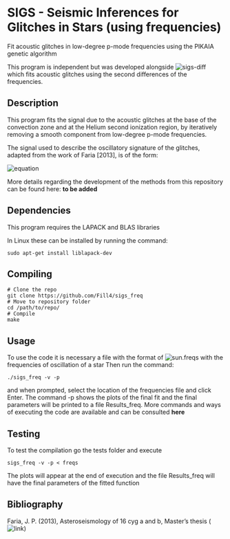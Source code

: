 # SIGS - Seismic Inferences for Glitches in Stars (using frequencies)

Fit acoustic glitches in low-degree p-mode frequencies using the PIKAIA genetic algorithm

This program is independent but was developed alongside ![sigs-diff](https://github.com/Fill4/sigs_diff) which fits acoustic glitches using the second differences of the frequencies.

## Description

This program fits the signal due to the acoustic glitches at the base of the convection zone and at the Helium second ionization region, by iteratively removing a smooth component from low-degree p-mode frequencies.

The signal used to describe the oscillatory signature of the glitches, adapted from the work of Faria [2013], is of the form:

![equation](http://mathurl.com/za59qy2.png?raw=true)

More details regarding the development of the methods from this repository can be found here: __to be added__

## Dependencies

This program requires the LAPACK and BLAS libraries

In Linux these can be installed by running the command:

```
sudo apt-get install liblapack-dev
```

## Compiling

```
# Clone the repo
git clone https://github.com/Fill4/sigs_freq
# Move to repository folder
cd /path/to/repo/
# Compile
make 
```
## Usage

To use the code it is necessary a file with the format of ![sun.freqs](tests/sun.freqs) with the frequencies of oscillation of a star
Then run the command:
```
./sigs_freq -v -p
```
and when prompted, select the location of the frequencies file and click Enter.
The command -p shows the plots of the final fit and the final parameters will be printed to a file Results_freq.
More commands and ways of executing the code are available and can be consulted __here__

## Testing
To test the compilation go the tests folder and execute

```
sigs_freq -v -p < freqs
```

The plots will appear at the end of execution and the file Results_freq will have the final parameters of the fitted function

## Bibliography

Faria, J. P. (2013), Asteroseismology of 16 cyg a and b, Master’s thesis (![link](http://hdl.handle.net/10216/69506))